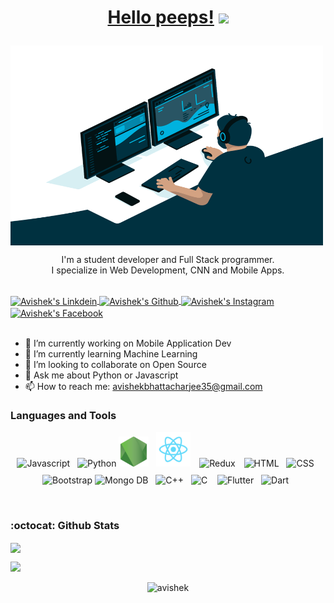 <h1><p align="center"><a href="https://www.tinyurl.com/avishekmain">Hello peeps!<a/> <img src="https://media.giphy.com/media/hvRJCLFzcasrR4ia7z/giphy.gif" width="35px"></h1></a></p>

<img align="center" alt="GIF" src="https://github.com/avishek22/avishek22/blob/main/gif.gif?raw=true" width="500" height="320" />



<p align="center">I'm a student developer and Full Stack programmer.<br/>I specialize in Web Development, CNN and Mobile Apps.</p><br/>

<a href="https://www.linkedin.com/in/avishek-bhattacharjee-010b4b179/">
  <img align="center" alt="Avishek's Linkdein" width="22px" src="https://cdn.jsdelivr.net/npm/simple-icons@v3/icons/linkedin.svg" />
</a>
<a href="https://github.com/avishek22">
  <img align="center" alt="Avishek's Github" width="22px" src="https://cdn.jsdelivr.net/npm/simple-icons@v3/icons/github.svg" />
</a>

<a href="https://www.instagram.com/avishek_22_/">
  <img align="center" alt="Avishek's Instagram" width="22px" src="https://cdn.jsdelivr.net/npm/simple-icons@v3/icons/instagram.svg" />
</a>
<a href="https://www.facebook.com/avishek.bhattia.22">
  <img align="center" alt="Avishek's Facebook" width="22px" src="https://cdn.jsdelivr.net/npm/simple-icons@v3/icons/facebook.svg" />
</a>


<br/>
<br/>


- 🔭 I’m currently working on Mobile Application Dev
- 🌱 I’m currently learning Machine Learning
- 👯 I’m looking to collaborate on Open Source
- 💬 Ask me about Python or Javascript
- 📫 How to reach me: avishekbhattacharjee35@gmail.com


###  Languages and Tools

<p align="center">
            <img src="https://upload.wikimedia.org/wikipedia/commons/9/99/Unofficial_JavaScript_logo_2.svg" width="48"
                alt="Javascript" />&nbsp;&nbsp;
  <img  src="https://profilinator.rishav.dev/skills-assets/python-original.svg" alt="Python" width="52" />
  <img src="https://raw.githubusercontent.com/github/explore/80688e429a7d4ef2fca1e82350fe8e3517d3494d/topics/nodejs/nodejs.png"
                alt="Node.js" width="48" />&nbsp;&nbsp;
<!--   <img  src="https://profilinator.rishav.dev/skills-assets/express-original-wordmark.svg" alt="Express.js" width="48" />  -->
            <img src="https://raw.githubusercontent.com/github/explore/80688e429a7d4ef2fca1e82350fe8e3517d3494d/topics/react/react.png"
                alt="React.js" width="55" />
  <img style="margin: 10px" src="https://profilinator.rishav.dev/skills-assets/redux-original.svg" alt="Redux" width="48" />
  <img src="https://upload.wikimedia.org/wikipedia/commons/6/61/HTML5_logo_and_wordmark.svg" alt="HTML"
                width="48" />&nbsp;&nbsp;
  <img src="https://upload.wikimedia.org/wikipedia/commons/d/d5/CSS3_logo_and_wordmark.svg" alt="CSS"
                width="35" />&nbsp;&nbsp;
  <img  src="https://profilinator.rishav.dev/skills-assets/bootstrap-plain.svg" alt="Bootstrap" width="48" /> 
  <img src="https://avatars1.githubusercontent.com/u/45120?s=200&v=4" alt="Mongo DB"
                width="48" />&nbsp;&nbsp;
    <img  src="https://profilinator.rishav.dev/skills-assets/cplusplus-original.svg" alt="C++"  width="48" />&nbsp;&nbsp;
  <img width="48" src="https://profilinator.rishav.dev/skills-assets/c-original.svg" alt="C" height="48" /> &nbsp;&nbsp;
  <img src="https://avatars1.githubusercontent.com/u/14101776?s=200&v=4" alt="Flutter"
                width="48" />&nbsp;&nbsp;
            <img src="https://avatars1.githubusercontent.com/u/1609975?s=200&v=4" width="48"
                alt="Dart" />&nbsp;&nbsp;

         
</p>
  
<br/>

### :octocat: Github Stats

<a href="https://github.com/avishek22">
  <img align="center" src="https://github-readme-stats.vercel.app/api/top-langs/?username=avishek22&theme=dark&hide_langs_below=1" />
</a>

![](https://activity-graph.herokuapp.com/graph?username=avishek22&theme=github)


<p align="center"> 
<img width="450"  src="https://github-readme-streak-stats.herokuapp.com/?user=avishek22&theme=dark" alt="avishek" />
</p>
  

